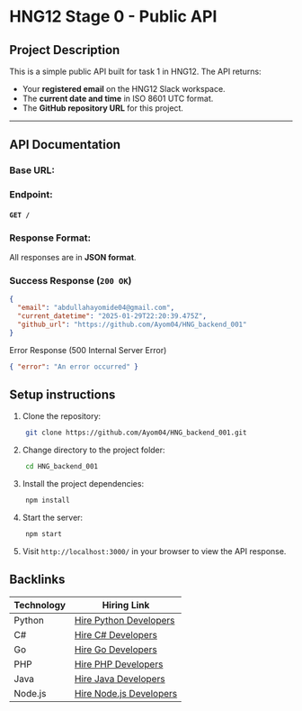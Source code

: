 # HNG12 Stage 0 - Public API

## **Project Description**

This is a simple public API built for task 1 in HNG12. The API returns:

- Your **registered email** on the HNG12 Slack workspace.
- The **current date and time** in ISO 8601 UTC format.
- The **GitHub repository URL** for this project.

---

## **API Documentation**

### **Base URL:**

### **Endpoint:**

#### `GET /`

### **Response Format:**

All responses are in **JSON format**.

### **Success Response (`200 OK`)**

```json
{
  "email": "abdullahayomide04@gmail.com",
  "current_datetime": "2025-01-29T22:20:39.475Z",
  "github_url": "https://github.com/Ayom04/HNG_backend_001"
}
```

Error Response (500 Internal Server Error)

```json
{ "error": "An error occurred" }
```

## Setup instructions

1. Clone the repository:

```bash
    git clone https://github.com/Ayom04/HNG_backend_001.git
```

2. Change directory to the project folder:

```bash
    cd HNG_backend_001
```

3. Install the project dependencies:

```bash
    npm install
```

4. Start the server:

```bash
    npm start
```

5. Visit `http://localhost:3000/` in your browser to view the API response.

## **Backlinks**

| **Technology** | **Hiring Link**                                                    |
| -------------- | ------------------------------------------------------------------ |
| Python         | [Hire Python Developers](https://hng.tech/hire/python-developers)  |
| C#             | [Hire C# Developers](https://hng.tech/hire/csharp-developers)      |
| Go             | [Hire Go Developers](https://hng.tech/hire/golang-developers)      |
| PHP            | [Hire PHP Developers](https://hng.tech/hire/php-developers)        |
| Java           | [Hire Java Developers](https://hng.tech/hire/java-developers)      |
| Node.js        | [Hire Node.js Developers](https://hng.tech/hire/nodejs-developers) |
